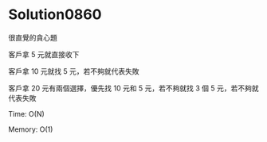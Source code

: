 # Solution0860

很直覺的貪心題

客戶拿 5 元就直接收下

客戶拿 10 元就找 5 元，若不夠就代表失敗

客戶拿 20 元有兩個選擇，優先找 10 元和 5 元，若不夠就找 3 個 5 元，若不夠就代表失敗

Time: O(N)

Memory: O(1)